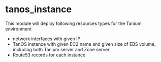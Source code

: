# tanos_instance

This module will deploy following resources types for the Tanium environment
- network interfaces with given IP
- TanOS instance with given EC2 name and given size of EBS volume, including both Tanium server and Zone server
- Route53 records for each instance
